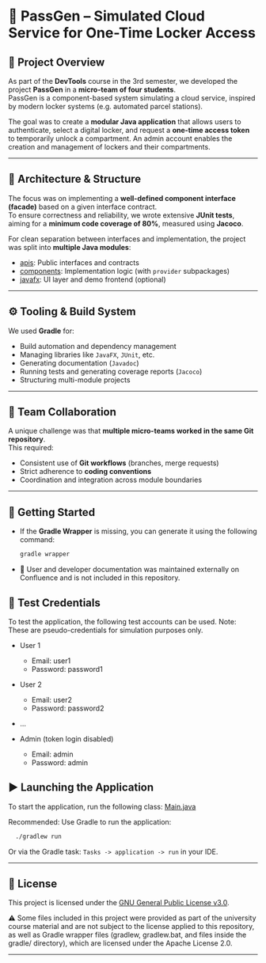 # 🔐 PassGen – Simulated Cloud Service for One-Time Locker Access

## 📘 Project Overview

As part of the **DevTools** course in the 3rd semester, we developed the project **PassGen** in a **micro-team of four students**.  
PassGen is a component-based system simulating a cloud service, inspired by modern locker systems (e.g. automated parcel stations).

The goal was to create a **modular Java application** that allows users to authenticate, select a digital locker, and request a **one-time access token** to temporarily unlock a compartment. An admin account enables the creation and management of lockers and their compartments.

---

## 🧩 Architecture & Structure

The focus was on implementing a **well-defined component interface (facade)** based on a given interface contract.  
To ensure correctness and reliability, we wrote extensive **JUnit tests**, aiming for a **minimum code coverage of 80%**, measured using **Jacoco**.

For clean separation between interfaces and implementation, the project was split into **multiple Java modules**:

- [apis](apis): Public interfaces and contracts
- [components](components): Implementation logic (with `provider` subpackages)
- [javafx](javafx): UI layer and demo frontend (optional)

---

## ⚙️ Tooling & Build System

We used **Gradle** for:

- Build automation and dependency management
- Managing libraries like `JavaFX`, `JUnit`, etc.
- Generating documentation (`Javadoc`)
- Running tests and generating coverage reports (`Jacoco`)
- Structuring multi-module projects

---

## 👥 Team Collaboration

A unique challenge was that **multiple micro-teams worked in the same Git repository**.  
This required:

- Consistent use of **Git workflows** (branches, merge requests)
- Strict adherence to **coding conventions**
- Coordination and integration across module boundaries

---

## 🚀 Getting Started

- If the **Gradle Wrapper** is missing, you can generate it using the following command:

  ```bash
  gradle wrapper
  ```
- 📄 User and developer documentation was maintained externally on Confluence and is not included in this repository.

## 🔐 Test Credentials

To test the application, the following test accounts can be used.
Note: These are pseudo-credentials for simulation purposes only.

- User 1 
  - Email: user1 
  - Password: password1


- User 2 
  - Email: user2 
  - Password: password2


- ...


- Admin (token login disabled)
  - Email: admin 
  - Password: admin
  
## ▶️ Launching the Application

To start the application, run the following class: [Main.java](javafx/src/main/java/de/hhn/it/devtools/javafx/Main.java)

Recommended: Use Gradle to run the application:

```bash
  ./gradlew run 
```

Or via the Gradle task: `Tasks -> application -> run` in your IDE.

---

## 📄 License

This project is licensed under the [GNU General Public License v3.0](LICENSE).

⚠️ Some files included in this project were provided as part of the university course material and are not subject to the license applied to this repository, 
as well as Gradle wrapper files (gradlew, gradlew.bat, and files inside the gradle/ directory), which are licensed under the Apache License 2.0.

---